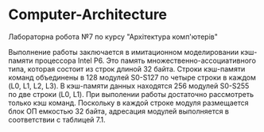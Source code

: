 # Computer-Architecture
Лабораторна робота №7 по курсу "Архітектура комп'ютерів" 

Выполнение работы заключается в имитационном моделировании кэш-памяти процессора Intel P6. Это память множественно-ассоциативного типа,
которая состоит из строк длиной 32 байта. Строки кэш-памяти команд объединены в 128 модулей S0-S127 по четыре строки в каждом (L0, L1, L2, L3).
В кэш-памяти данных находятся 256 модулей S0-S255 по две строки (L0, L1). При выполении работы достаточно рассмотреть только кэш команд.
Поскольку в каждой строке модуля размещается блок ОП емкостью 32 байта, адресация модулей выполняется в соответствии с таблицей 7.1.

